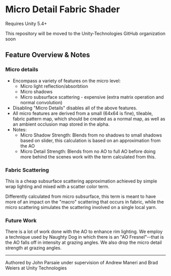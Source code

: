 # Micro Detail Fabric Shader
Requires Unity 5.4+

This repository will be moved to the Unity-Technologies GitHub organization soon

## Feature Overview & Notes

### Micro details
- Encompass a variety of features on the micro level:
    - Micro light reflection/absorbtion
    - Micro shadows
    - Micro subsurface scattering - expensive (extra matrix operation and normal convolution)
- Disabling "Micro Details" disables all of the above features.
- All micro features are derived from a small (64x64 is fine), tileable, fabric pattern map, which should be created as a normal map, as well as an ambient occlusion map stored in the alpha. 
- Notes:
    - Micro Shadow Strength: Blends from no shadows to small shadows based on slider, this calculation is based on an approximation from the AO
    - Micro Detail Strength: Blends from no AO to full AO before doing more behind the scenes work with the term calculated from this.

### Fabric Scattering
This is a cheap subsurface scattering approximation achieved by simple wrap lighting and mixed with a scatter color term.

Differently calculated from micro subsurface, this term is meant to have more of an impact on the "macro" scattering that occurs in fabric, while the micro scattering simulates the scattering involved on a single local yarn.

### Future Work
There is a lot of work done with the AO to enhance rim lighting. We employ a technique used by Naughty Dog in which there is an "AO Fresnel"--that is the AO falls off in intensity at grazing angles. We also drop the micro detail strength at grazing angles.

---

Authored by John Parsaie under supervision of Andrew Maneri and Brad Weiers at Unity Technologies